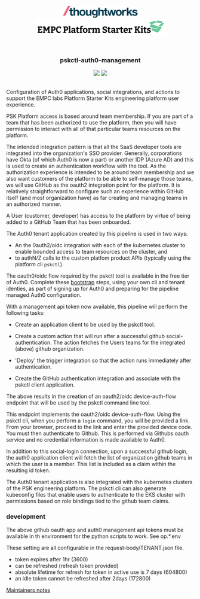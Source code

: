 <div align="center">
	<p>
		<img alt="Thoughtworks Logo" src="https://raw.githubusercontent.com/ThoughtWorks-DPS/static/master/thoughtworks_flamingo_wave.png?sanitize=true" width=200 />
    <br />
		<img alt="DPS Title" src="https://raw.githubusercontent.com/ThoughtWorks-DPS/static/master/EMPCPlatformStarterKitsImage.png?sanitize=true" width=350/>
	</p>
  <br />
  <h3>pskctl-auth0-management</h3>
    <a href="https://opensource.org/licenses/MIT"><img src="https://img.shields.io/github/license/ThoughtWorks-DPS/pskctl-auth0-management"></a> <a href="https://github.com"><img src="https://img.shields.io/badge/-social-blank.svg?style=social&logo=github"></a>
</div>
<br />

Configuration of Auth0 applications, social integrations, and actions to support the EMPC labs Platform Starter Kits engineering platform user experience.  

PSK Platform access is based around team membership. If you are part of a team that has been authorized to use the platform, then you will have permission to interact with all of that particular teams resources on the platform.  

The intended integration pattern is that all the SaaS developer tools are integrated into the organization's SSO provider. Generally, corporations have Okta (of which Auth0 is now a part) or another IDP (Azure AD) and this is used to create an authentication workflow with the tool. As the authorization experience is intended to be around team membership and we also want customers of the platform to be able to self-manage those teams, we will use GitHub as the oauth2 integration point for the platform. It is relatively straightforward to configure such an experience within GitHub itself (and most organization have) as far creating and managing teams in an authorized manner.  

A User (customer, developer) has access to the platform by virtue of being added to a GitHub Team that has been onboarded.  

The Auth0 tenant application created by this pipeline is used in two ways:  
- An the 0auth2/oidc integration with each of the kubernetes cluster to enable bounded access to team resources on the cluster, and
- to authN/Z calls to the custom platfom product APIs (typically using the platform cli `pskctl`).

The oauth0/oidc flow required by the pskctl tool is available in the free tier of Auth0. Complete these [bootstrap](doc/bootstrap.md) steps, using your own cli and tenant identies, as part of signing up for Auth0 and preparing for the pipeline managed Auth0 configuration.  

With a management api token now available, this pipeline will perform the following tasks:

* Create an application client to be used by the pskctl tool.

* Create a custom action that will run after a successful github social-authentication. The action fetches the Users teams for the integrated (above) github organization.  

* 'Deploy' the trigger integration so that the action runs immediately after authentication.

* Create the GitHub authentication integration and associate with the pskctl client application.

The above results in the creation of an oauth2/oidc device-auth-flow endpoint that will be used by the pskctl command line tool.

This endpoint implements the oauth2/oidc device-auth-flow. Using the pskctl cli, when you perform a `login` command, you will be provided a link. From your browser, proceed to the link and enter the provided device code. You must then authenticate to Github. This is performed via Githubs oauth service and no credential information is made available to Auth0.  

In addition to this social-login connection, upon a successful github login, the auth0 application client will fetch the list of organization github teams in which the user is a member. This list is included as a claim within the resulting id token.

The Auth0 tenant application is also integrated with the kubernetes clusters of the PSK engineering platform. The pskctl cli can also generate kubeconfig files that enable users to authenticate to the EKS cluster with permissions based on role bindings tied to the github team claims.  

### development

The above github oauth app and auth0 management api tokens must be available in th environment for the python scripts to work. See op.*.env  

These setting are all configurable in the request-body/TENANT.json file.
- token expires after 1hr (3600)
- can be refreshed (refresh token provided)
- absolute lifetime for refresh for token in active use is 7 days (604800)
- an idle token cannot be refreshed after 2days (172800)

[Maintainers notes](doc/maintainers.md)
